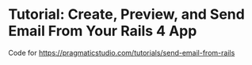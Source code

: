# Tutorial: Create, Preview, and Send Email From Your Rails 4 App

Code for <https://pragmaticstudio.com/tutorials/send-email-from-rails>
